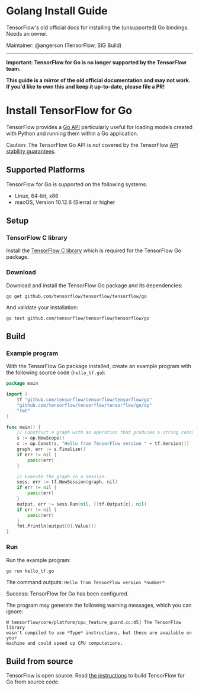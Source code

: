 # Golang Install Guide 

TensorFlow's old official docs for installing the (unsupported) Go bindings.
Needs an owner.

Maintainer: @angerson (TensorFlow, SIG Build)

* * *

**Important: TensorFlow for Go is no longer supported by the
TensorFlow team.**

**This guide is a mirror of the old official documentation and may not work. If
you'd like to own this and keep it up-to-date, please file a PR!**

# Install TensorFlow for Go

TensorFlow provides a
[Go API](https://pkg.go.dev/github.com/tensorflow/tensorflow/tensorflow/go)
particularly useful for loading models created with Python and running them
within a Go application.

Caution: The TensorFlow Go API is *not* covered by the TensorFlow
[API stability guarantees](https://www.tensorflow.org/guide/versions).


## Supported Platforms

TensorFlow for Go is supported on the following systems:

* Linux, 64-bit, x86
* macOS, Version 10.12.6 (Sierra) or higher


## Setup

### TensorFlow C library

Install the [TensorFlow C library](https://www.tensorflow.org/install/lang_c) which is required for the
TensorFlow Go package.

### Download

Download and install the TensorFlow Go package and its dependencies:

```
go get github.com/tensorflow/tensorflow/tensorflow/go
```

And validate your installation:

```
go test github.com/tensorflow/tensorflow/tensorflow/go
```


## Build

### Example program

With the TensorFlow Go package installed, create an example program with the
following source code (`hello_tf.go`):

```go
package main

import (
	tf "github.com/tensorflow/tensorflow/tensorflow/go"
	"github.com/tensorflow/tensorflow/tensorflow/go/op"
	"fmt"
)

func main() {
	// Construct a graph with an operation that produces a string constant.
	s := op.NewScope()
	c := op.Const(s, "Hello from TensorFlow version " + tf.Version())
	graph, err := s.Finalize()
	if err != nil {
		panic(err)
	}

	// Execute the graph in a session.
	sess, err := tf.NewSession(graph, nil)
	if err != nil {
		panic(err)
	}
	output, err := sess.Run(nil, []tf.Output{c}, nil)
	if err != nil {
		panic(err)
	}
	fmt.Println(output[0].Value())
}
```

### Run

Run the example program:

```
go run hello_tf.go
```

The command outputs: `Hello from TensorFlow version *number*`

Success: TensorFlow for Go has been configured.

The program may generate the following warning messages, which you can ignore:

```
W tensorflow/core/platform/cpu_feature_guard.cc:45] The TensorFlow library
wasn't compiled to use *Type* instructions, but these are available on your
machine and could speed up CPU computations.
```

## Build from source

TensorFlow is open source. Read
[the instructions](https://github.com/tensorflow/tensorflow/blob/master/tensorflow/go/README.md)
to build TensorFlow for Go from source code.
